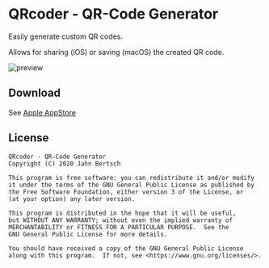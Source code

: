 # QRcoder - QR-Code Generator

Easily generate custom QR codes.

Allows for sharing (iOS) or saving (macOS) the created QR code. 

![preview](https://is3-ssl.mzstatic.com/image/thumb/PurpleSource125/v4/6a/7a/2d/6a7a2db5-502f-2f4d-320c-f6e10a5fad1b/91c53e53-28b8-45fe-a30c-645b1e49a8a5_Bildschirmfoto_2021-09-13_um_08.28.25.png/1286x0w.png)


## Download

See [Apple AppStore](https://apps.apple.com/us/app/qrcoder-qr-code-encoder/id1545201375)


## License

    QRcoder - QR-Code Generator
    Copyright (C) 2020 Jahn Bertsch

    This program is free software: you can redistribute it and/or modify
    it under the terms of the GNU General Public License as published by
    the Free Software Foundation, either version 3 of the License, or
    (at your option) any later version.

    This program is distributed in the hope that it will be useful,
    but WITHOUT ANY WARRANTY; without even the implied warranty of
    MERCHANTABILITY or FITNESS FOR A PARTICULAR PURPOSE.  See the
    GNU General Public License for more details.

    You should have received a copy of the GNU General Public License
    along with this program.  If not, see <https://www.gnu.org/licenses/>.

